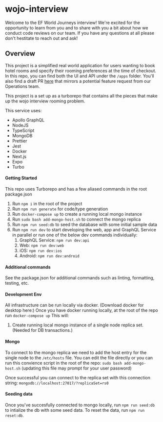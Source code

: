 # wojo-interview

Welcome to the EF World Journeys interview! We're excited for the opportunity to learn from you and to share with you a bit about how we conduct code reviews on our team. If you have any questions at all please don't hestitate to reach out and ask!

## Overview

This project is a simplified real world application for users wanting to book hotel rooms and specify their rooming preferences at the time of checkout. In this repo, you can find both the UI and API under the `/apps` folder. You'll also find a draft PR [here](https://github.com/eftours/wojo-interview/pull/1) that mirrors a potential feature request from our Operations team.

This project is a set up as a turborepo that contains all the pieces that make up the wojo interview rooming problem.

This service uses:

-   Apollo GraphQL
-   NodeJS
-   TypeScript
-   MongoDB
-   Prettier
-   Jest
-   Docker
-   Next.js
-   Expo
-   Turbo

#### Getting Started

This repo uses Turborepo and has a few aliased commands in the root package.json

1. Run `npm i` in the root of the project
2. Run `npm run generate` for code/type generation
3. Run `docker-compose up` to create a running local mongo instance
4. Run `sudo bash add-mongo-host.sh` to connect the mongo replica
5. Run `npm run seed:db` to seed the database with some initial sample data
6. Run `npm run dev` to start developing the web, app and GraphQL Service in parallel or run one of the below dev commands individually:
    1. GraphQL Service: `npm run dev:api`
    2. Web: `npm run dev:web`
    3. iOS: `npm run dev:ios`
    4. Android: `npm run dev:android`

#### Additional commands

See the package.json for additional commands such as linting, formatting, testing, etc.

#### Development Env

All infrastructure can be run locally via docker. (Download docker for desktop here:)
Once you have docker running locally, at the root of the repo run `docker-compose up` This will:

1. Create running local mongo instance of a single node replica set. (Needed for DB transactions.)

#### Mongo

To connect to the mongo replica we need to add the host entry for the single node to the `/etc/hosts` file.
You can edit the file directly or you can run this convience script in the root of the repo:
`sudo bash add-mongo-host.sh` (updating this file may prompt for your user password)

Once successful you can connect to the replica set with this connection string:
`mongodb://localhost:27017/?replicaSet=rs0`

#### Seeding data

Once you've succesfully connected to mongo locally, run `npm run seed:db` to intialize the db with some seed data.
To reset the data, run `npm run reset:db`.
